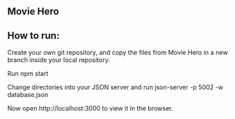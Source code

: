 ## Movie Hero

## How to run:

Create your own git repository, and copy the files from Movie Hero in a new branch inside your local repository.

Run npm start

Change directories into your JSON server and run json-server -p 5002 -w database.json

Now open http://localhost:3000 to view it in the browser.
